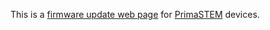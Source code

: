 <p>This is a <a href="https://primastem.github.io/update/">firmware update web page</a> for <a href="https://primastem.com/">PrimaSTEM</a> devices.</p>
